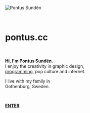 ![Pontus Sundén](media/pontussunden.png)

<br>

# pontus.cc

<br>

**Hi, I'm Pontus Sundén.**  
I enjoy the creativity in graphic design,  
[programming](https://github.com/psu), pop culture and internet.

I live with my family in  
Gothenburg, Sweden.

<br>

[**ENTER**](#pontus-sundén)
